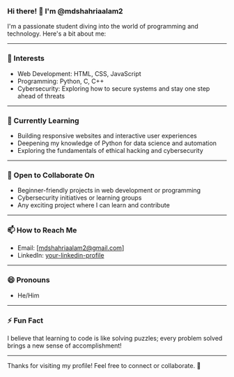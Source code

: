 ### Hi there! 👋 I'm @mdshahriaalam2  
I'm a passionate student diving into the world of programming and technology. Here's a bit about me:

---

### 👀 Interests  
- Web Development: HTML, CSS, JavaScript  
- Programming: Python, C, C++  
- Cybersecurity: Exploring how to secure systems and stay one step ahead of threats  

---

### 🌱 Currently Learning  
- Building responsive websites and interactive user experiences  
- Deepening my knowledge of Python for data science and automation  
- Exploring the fundamentals of ethical hacking and cybersecurity  

---

### 💞️ Open to Collaborate On  
- Beginner-friendly projects in web development or programming  
- Cybersecurity initiatives or learning groups  
- Any exciting project where I can learn and contribute  

---

### 📫 How to Reach Me  
- Email: [mdshahriaalam2@gmail.com]  
- LinkedIn: [your-linkedin-profile](https://www.linkedin.com)  

---

### 😄 Pronouns  
- He/Him  

---

### ⚡ Fun Fact  
I believe that learning to code is like solving puzzles; every problem solved brings a new sense of accomplishment!  

---

Thanks for visiting my profile! Feel free to connect or collaborate. 🚀  
